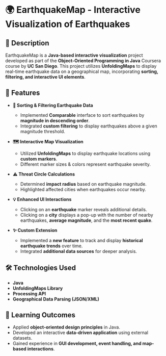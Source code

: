 # 🌍 EarthquakeMap - Interactive Visualization of Earthquakes

## 📌 Description
EarthquakeMap is a **Java-based interactive visualization** project developed as part of the **Object-Oriented Programming in Java** Coursera course by **UC San Diego**. This project utilizes **UnfoldingMaps** to display real-time earthquake data on a geographical map, incorporating **sorting, filtering, and interactive UI elements**.

## 🚀 Features
- **🔎 Sorting & Filtering Earthquake Data**  
  - Implemented **Comparable** interface to sort earthquakes by **magnitude in descending order**.  
  - Integrated **custom filtering** to display earthquakes above a given magnitude threshold.  

- **🗺️ Interactive Map Visualization**  
  - Utilized **UnfoldingMaps** to display earthquake locations using **custom markers**.  
  - Different marker sizes & colors represent earthquake severity.  

- **⚠️ Threat Circle Calculations**  
  - Determined **impact radius** based on earthquake magnitude.  
  - Highlighted affected cities when earthquakes occur nearby.  

- **💡 Enhanced UI Interactions**  
  - Clicking on an **earthquake** marker reveals additional details.  
  - Clicking on a **city** displays a pop-up with the number of nearby earthquakes, **average magnitude**, and the **most recent quake**.  

- **✨ Custom Extension**  
  - Implemented a **new feature** to track and display **historical earthquake trends** over time.  
  - Integrated **additional data sources** for deeper analysis.  

## 🛠️ Technologies Used
- **Java**  
- **UnfoldingMaps Library**  
- **Processing API**  
- **Geographical Data Parsing (JSON/XML)**  

## 🎯 Learning Outcomes
- Applied **object-oriented design principles** in Java.  
- Developed an interactive **data-driven application** using external datasets.  
- Gained experience in **GUI development, event handling, and map-based interactions**.  
